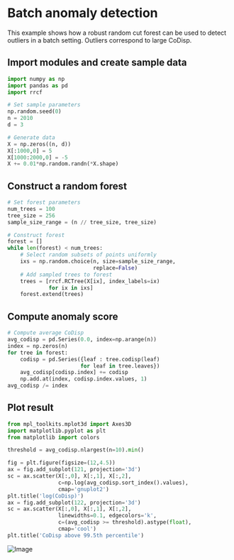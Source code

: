 # Batch anomaly detection

This example shows how a robust random cut forest can be used to detect outliers in a batch setting.
Outliers correspond to large CoDisp.

## Import modules and create sample data

```python
import numpy as np
import pandas as pd
import rrcf

# Set sample parameters
np.random.seed(0)
n = 2010
d = 3

# Generate data
X = np.zeros((n, d))
X[:1000,0] = 5
X[1000:2000,0] = -5
X += 0.01*np.random.randn(*X.shape)
```

## Construct a random forest

```python
# Set forest parameters
num_trees = 100
tree_size = 256
sample_size_range = (n // tree_size, tree_size)

# Construct forest
forest = []
while len(forest) < num_trees:
    # Select random subsets of points uniformly
    ixs = np.random.choice(n, size=sample_size_range,
                           replace=False)
    # Add sampled trees to forest
    trees = [rrcf.RCTree(X[ix], index_labels=ix)
             for ix in ixs]
    forest.extend(trees)
```

## Compute anomaly score

```python
# Compute average CoDisp
avg_codisp = pd.Series(0.0, index=np.arange(n))
index = np.zeros(n)
for tree in forest:
    codisp = pd.Series({leaf : tree.codisp(leaf)
                       for leaf in tree.leaves})
    avg_codisp[codisp.index] += codisp
    np.add.at(index, codisp.index.values, 1)
avg_codisp /= index
```

## Plot result

```python
from mpl_toolkits.mplot3d import Axes3D
import matplotlib.pyplot as plt
from matplotlib import colors

threshold = avg_codisp.nlargest(n=10).min()

fig = plt.figure(figsize=(12,4.5))
ax = fig.add_subplot(121, projection='3d')
sc = ax.scatter(X[:,0], X[:,1], X[:,2],
                c=np.log(avg_codisp.sort_index().values),
                cmap='gnuplot2')
plt.title('log(CoDisp)')
ax = fig.add_subplot(122, projection='3d')
sc = ax.scatter(X[:,0], X[:,1], X[:,2],
                linewidths=0.1, edgecolors='k',
                c=(avg_codisp >= threshold).astype(float),
                cmap='cool')
plt.title('CoDisp above 99.5th percentile')
```

![Image](https://raw.githubusercontent.com/kLabUM/rrcf/master/resources/batch.png)
